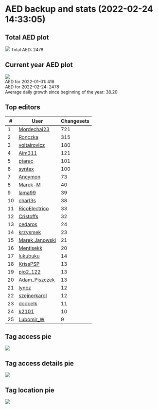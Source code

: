 # AED backup and stats (2022-02-24 14:33:05)


## Total AED plot
![](report_data/total_aed.png)
Total AED: 2478

## Current year AED plot
![](report_data/current_year_aed.png)\
AED for 2022-01-01: 418\
AED for 2022-02-24: 2478\
Average daily growth since beginning of the year: 38.20

## Top editors
| # | User | Changesets |
| ------------- | ------------- | ------------- |
| 1 | [Mordechai23](<https://www.openstreetmap.org/user/Mordechai23>) | 721 |
| 2 | [Ronczka](<https://www.openstreetmap.org/user/Ronczka>) | 315 |
| 3 | [voltairovicz](<https://www.openstreetmap.org/user/voltairovicz>) | 180 |
| 4 | [Aim311](<https://www.openstreetmap.org/user/Aim311>) | 121 |
| 5 | [ptarac](<https://www.openstreetmap.org/user/ptarac>) | 101 |
| 6 | [syntex](<https://www.openstreetmap.org/user/syntex>) | 100 |
| 7 | [Ancymon](<https://www.openstreetmap.org/user/Ancymon>) | 73 |
| 8 | [Marek-M](<https://www.openstreetmap.org/user/Marek-M>) | 40 |
| 9 | [lama99](<https://www.openstreetmap.org/user/lama99>) | 39 |
| 10 | [charl3s](<https://www.openstreetmap.org/user/charl3s>) | 38 |
| 11 | [RicoElectrico](<https://www.openstreetmap.org/user/RicoElectrico>) | 33 |
| 12 | [Cristoffs](<https://www.openstreetmap.org/user/Cristoffs>) | 32 |
| 13 | [cedaros](<https://www.openstreetmap.org/user/cedaros>) | 24 |
| 14 | [krzysmek](<https://www.openstreetmap.org/user/krzysmek>) | 23 |
| 15 | [Marek Janowski](<https://www.openstreetmap.org/user/Marek Janowski>) | 21 |
| 16 | [Mentisekk](<https://www.openstreetmap.org/user/Mentisekk>) | 20 |
| 17 | [lukubuku](<https://www.openstreetmap.org/user/lukubuku>) | 14 |
| 18 | [KrissPSP](<https://www.openstreetmap.org/user/KrissPSP>) | 13 |
| 19 | [pio2_122](<https://www.openstreetmap.org/user/pio2_122>) | 13 |
| 20 | [Adam_Piszczek](<https://www.openstreetmap.org/user/Adam_Piszczek>) | 13 |
| 21 | [lyncz](<https://www.openstreetmap.org/user/lyncz>) | 12 |
| 22 | [szejnerkarol](<https://www.openstreetmap.org/user/szejnerkarol>) | 12 |
| 23 | [dodoelk](<https://www.openstreetmap.org/user/dodoelk>) | 11 |
| 24 | [k2101](<https://www.openstreetmap.org/user/k2101>) | 10 |
| 25 | [Lubomir_W](<https://www.openstreetmap.org/user/Lubomir_W>) | 9 |

## Tag access pie
![](report_data/tag_access.png)

## Tag access details pie
![](report_data/tag_access_details.png)

## Tag location pie
![](report_data/tag_location.png)
